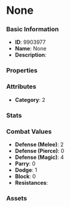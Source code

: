 # None



### Basic Information

- **ID**: 9903977
- **Name**: None
- **Description**: 

### Properties


### Attributes

- **Category**: 2

### Stats


### Combat Values

- **Defense (Melee)**: 2
- **Defense (Pierce)**: 0
- **Defense (Magic)**: 4
- **Parry**: 0
- **Dodge**: 1
- **Block**: 0
- **Resistances**: 

### Assets


